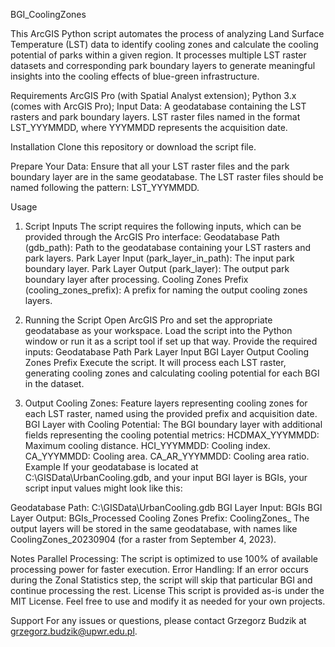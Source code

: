 BGI_CoolingZones

This ArcGIS Python script automates the process of analyzing Land Surface Temperature (LST) data to identify cooling zones and calculate the cooling potential of parks within a given region. It processes multiple LST raster datasets and corresponding park boundary layers to generate meaningful insights into the cooling effects of blue-green infrastructure.

Requirements
ArcGIS Pro (with Spatial Analyst extension);
Python 3.x (comes with ArcGIS Pro);
Input Data:
A geodatabase containing the LST rasters and park boundary layers.
LST raster files named in the format LST_YYYMMDD, where YYYMMDD represents the acquisition date.

Installation
Clone this repository or download the script file.

Prepare Your Data:
Ensure that all your LST raster files and the park boundary layer are in the same geodatabase.
The LST raster files should be named following the pattern: LST_YYYMMDD.

Usage
1. Script Inputs
The script requires the following inputs, which can be provided through the ArcGIS Pro interface:
Geodatabase Path (gdb_path): Path to the geodatabase containing your LST rasters and park layers.
Park Layer Input (park_layer_in_path): The input park boundary layer.
Park Layer Output (park_layer): The output park boundary layer after processing.
Cooling Zones Prefix (cooling_zones_prefix): A prefix for naming the output cooling zones layers.

2. Running the Script
Open ArcGIS Pro and set the appropriate geodatabase as your workspace.
Load the script into the Python window or run it as a script tool if set up that way.
Provide the required inputs:
Geodatabase Path
Park Layer Input
BGI Layer Output
Cooling Zones Prefix
Execute the script. It will process each LST raster, generating cooling zones and calculating cooling potential for each BGI in the dataset.

3. Output
Cooling Zones: Feature layers representing cooling zones for each LST raster, named using the provided prefix and acquisition date.
BGI Layer with Cooling Potential: The BGI boundary layer with additional fields representing the cooling potential metrics:
HCDMAX_YYYMMDD: Maximum cooling distance.
HCI_YYYMMDD: Cooling index.
CA_YYYMMDD: Cooling area.
CA_AR_YYYMMDD: Cooling area ratio.
Example
If your geodatabase is located at C:\GISData\UrbanCooling.gdb, and your input BGI layer is BGIs, your script input values might look like this:

Geodatabase Path: C:\GISData\UrbanCooling.gdb
BGI Layer Input: BGIs
BGI Layer Output: BGIs_Processed
Cooling Zones Prefix: CoolingZones_
The output layers will be stored in the same geodatabase, with names like CoolingZones_20230904 (for a raster from September 4, 2023).

Notes
Parallel Processing: The script is optimized to use 100% of available processing power for faster execution.
Error Handling: If an error occurs during the Zonal Statistics step, the script will skip that particular BGI and continue processing the rest.
License
This script is provided as-is under the MIT License. Feel free to use and modify it as needed for your own projects.

Support
For any issues or questions, please contact Grzegorz Budzik at grzegorz.budzik@upwr.edu.pl.
